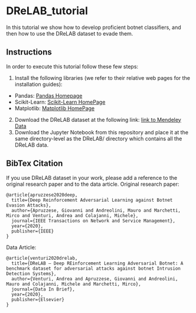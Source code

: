 # DReLAB_tutorial
In this tutorial we show how to develop proficient botnet classifiers, and then how to use the DReLAB dataset to evade them. 

## Instructions
In order to execute this tutorial follow these few steps:
1. Install the following libraries (we refer to their relative web pages for the installation guides):
  * Pandas: [Pandas Homepage](https://pandas.pydata.org/pandas-docs/stable/index.html)
  * Scikit-Learn: [Scikit-Learn HomePage](https://scikit-learn.org/stable/)
  * Matplotlib: [Matplotlib HomePage](https://matplotlib.org/index.html)
2. Download the DReLAB dataset at the following link: [link to Mendeley Data](https://data.mendeley.com/datasets/nf22d786tj/draft?a=1f4209d3-a162-4355-9806-7db34ff161e6)
3. Download the Jupyter Notebook from this repository and place it at the same directory-level as the DReLAB/ directory which contains all the DReLAB data.

## BibTex Citation
If you use DReLAB dataset in your work, please add a reference to the original research paper and to the data article.
Original research paper:
```
@article{apruzzese2020deep,
  title={Deep Reinforcement Adversarial Learning against Botnet Evasion Attacks},
  author={Apruzzese, Giovanni and Andreolini, Mauro and Marchetti, Mirco and Venturi, Andrea and Colajanni, Michele},
  journal={IEEE Transactions on Network and Service Management},
  year={2020},
  publisher={IEEE}
}
```
Data Article:
```
@article{venturi2020drelab,
  title={DReLAB – Deep REinforcement Learning Adversarial Botnet: A benchmark dataset for adversarial attacks against botnet Intrusion Detection Systems},
  author={Venturi, Andrea and Apruzzese, Giovanni and Andreolini, Mauro and Colajanni, Michele and Marchetti, Mirco},
  journal={Data In Brief},
  year={2020},
  publisher={Elsevier}
}
```
